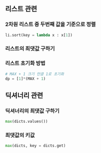## 리스트 관련

### 2차원 리스트 중 두번째 값을 기준으로 정렬

```py
li.sort(key = lambda x : x[1])
```

### 리스트의 최댓값 구하기

### 리스트 초기화 방법

```py
# MAX + 1 크기 만큼 1로 초기화
dp = [1]*(MAX + 1)
```

## 딕셔너리 관련

### 딕셔너리의 최댓값 구하기

```py
max(dicts.values())
```

### 최댓값의 키값

```py
max(dicts, key = dicts.get)
```